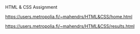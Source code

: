 HTML & CSS Assignment

https://users.metropolia.fi/~mahendrs/HTML&CSS/home.html

https://users.metropolia.fi/~mahendrs/HTML&CSS/results.html

